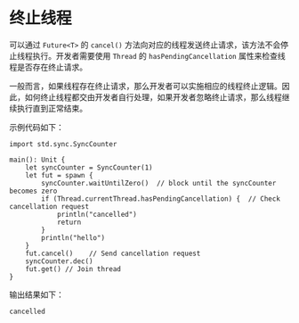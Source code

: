 # 终止线程

可以通过 `Future<T>` 的 `cancel()` 方法向对应的线程发送终止请求，该方法不会停止线程执行。开发者需要使用 `Thread` 的 `hasPendingCancellation` 属性来检查线程是否存在终止请求。

一般而言，如果线程存在终止请求，那么开发者可以实施相应的线程终止逻辑。因此，如何终止线程都交由开发者自行处理，如果开发者忽略终止请求，那么线程继续执行直到正常结束。

示例代码如下：

<!-- verify -->

```cangjie
import std.sync.SyncCounter

main(): Unit {
    let syncCounter = SyncCounter(1)
    let fut = spawn {
        syncCounter.waitUntilZero()  // block until the syncCounter becomes zero
        if (Thread.currentThread.hasPendingCancellation) {  // Check cancellation request
            println("cancelled")
            return
        }
        println("hello")
    }
    fut.cancel()    // Send cancellation request
    syncCounter.dec()
    fut.get() // Join thread
}
```

输出结果如下：

```text
cancelled
```
